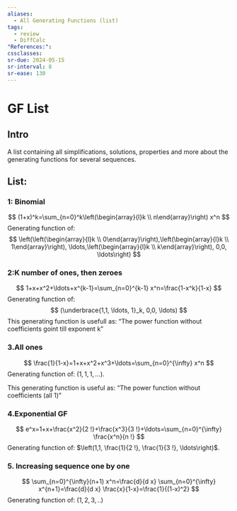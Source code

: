 ```yaml
---
aliases:
  - All Generating Functions (list)
tags:
  - review
  - DiffCalc
"References:": 
cssclasses:
sr-due: 2024-05-15
sr-interval: 8
sr-ease: 130
---
```

# GF List
## Intro
A list containing all simplifications, solutions, properties and more about the generating functions for several sequences. 

## List: 
### 1: Binomial
$$
(1+x)^k=\sum_{n=0}^k\left(\begin{array}{l}k \\ n\end{array}\right) x^n
$$
Generating function of: 
$$
\left(\left(\begin{array}{l}k \\ 0\end{array}\right),\left(\begin{array}{l}k \\ 1\end{array}\right), \ldots,\left(\begin{array}{l}k \\ k\end{array}\right), 0,0, \ldots\right)
$$


### 2:K number of ones, then zeroes
$$
1+x+x^2+\ldots+x^{k-1}=\sum_{n=0}^{k-1} x^n=\frac{1-x^k}{1-x}
$$
Generating function of: 
$$
(\underbrace{1,1, \ldots, 1}_k, 0,0, \ldots)
$$
This generating function is usefull as: “The power function without coefficients goint till exponent k”
### 3.All ones

$$
\frac{1}{1-x}=1+x+x^2+x^3+\ldots=\sum_{n=0}^{\infty} x^n
$$
Generating function of: $(1,1,1, \ldots)$.

This generating function is useful as: “The power function without coefficients (all 1)”
### 4.Exponential GF


 $$
e^x=1+x+\frac{x^2}{2 !}+\frac{x^3}{3 !}+\ldots=\sum_{n=0}^{\infty} \frac{x^n}{n !}
$$
Generating function of: $\left(1,1, \frac{1}{2 !}, \frac{1}{3 !}, \ldots\right)$.

### 5. Increasing sequence one by one
$$
\sum_{n=0}^{\infty}(n+1) x^n=\frac{d}{d x} \sum_{n=0}^{\infty} x^{n+1}=\frac{d}{d x} \frac{x}{1-x}=\frac{1}{(1-x)^2}
$$
Generating function of: $(1,2,3,..)$
